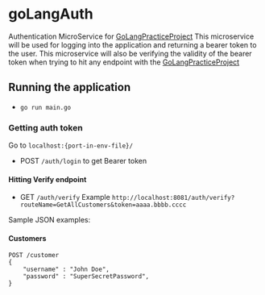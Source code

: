 # goLangAuth
Authentication MicroService for [GoLangPracticeProject](https://github.com/jesserahman/goLangPracticeProject)
This microservice will be used for logging into the application and returning a bearer token to the user.
This microservice will also be verifying the validity of the bearer token when trying to hit any endpoint with the [GoLangPracticeProject](https://github.com/jesserahman/goLangPracticeProject)

## Running the application
- `go run main.go`

### Getting auth token
Go to `localhost:{port-in-env-file}/`

- POST `/auth/login` to get Bearer token

#### Hitting Verify endpoint 
- GET `/auth/verify`
Example `http://localhost:8081/auth/verify?routeName=GetAllCustomers&token=aaaa.bbbb.cccc`

Sample JSON examples:
<h4> Customers </h4>

``` 
POST /customer
{
    "username" : "John Doe",
    "password" : "SuperSecretPassword",
}
```



